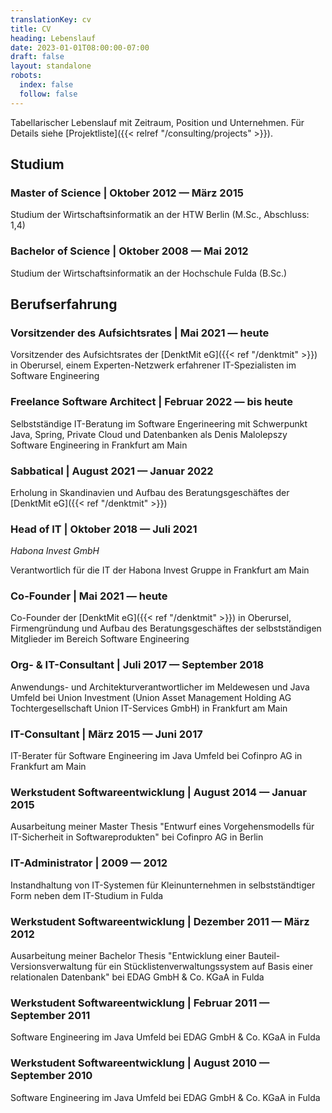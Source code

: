```yaml
---
translationKey: cv
title: CV
heading: Lebenslauf
date: 2023-01-01T08:00:00-07:00
draft: false
layout: standalone
robots:
  index: false
  follow: false
---
```


Tabellarischer Lebenslauf mit Zeitraum, Position und Unternehmen. Für Details siehe [Projektliste]({{< relref "/consulting/projects" >}}).

## Studium

### **Master of Science** | Oktober 2012 — März 2015
Studium der Wirtschaftsinformatik an der HTW Berlin (M.Sc., Abschluss: 1,4)

### **Bachelor of Science** | Oktober 2008 — Mai 2012
Studium der Wirtschaftsinformatik an der Hochschule Fulda (B.Sc.)

## Berufserfahrung

### **Vorsitzender des Aufsichtsrates** | Mai 2021 — heute
Vorsitzender des Aufsichtsrates der [DenktMit eG]({{< ref "/denktmit" >}}) in Oberursel, einem Experten-Netzwerk erfahrener IT-Spezialisten im Software Engineering

### **Freelance Software Architect** | Februar 2022 — bis heute
Selbstständige IT-Beratung im Software Engerineering mit Schwerpunkt Java, Spring, Private Cloud und Datenbanken als Denis Malolepszy Software Engineering in Frankfurt am Main

### **Sabbatical** | August 2021 — Januar 2022
Erholung in Skandinavien und Aufbau des Beratungsgeschäftes der [DenktMit eG]({{< ref "/denktmit" >}})

### **Head of IT** | Oktober 2018 — Juli 2021
*Habona Invest GmbH*

Verantwortlich für die IT der Habona Invest Gruppe in Frankfurt am Main

### **Co-Founder**  | Mai 2021 — heute
Co-Founder der [DenktMit eG]({{< ref "/denktmit" >}}) in Oberursel, Firmengründung und Aufbau des Beratungsgeschäftes der selbstständigen Mitglieder im Bereich Software Engineering

### **Org- & IT-Consultant** | Juli 2017 — September 2018
Anwendungs- und Architekturverantwortlicher im Meldewesen und Java Umfeld bei Union Investment (Union Asset Management Holding AG Tochtergesellschaft Union IT-Services GmbH) in Frankfurt am Main

### **IT-Consultant** | März 2015 — Juni 2017
IT-Berater für Software Engineering im Java Umfeld bei Cofinpro AG in Frankfurt am Main

### **Werkstudent Softwareentwicklung** | August 2014 — Januar 2015
Ausarbeitung meiner Master Thesis "Entwurf eines Vorgehensmodells für IT-Sicherheit in Softwareprodukten" bei Cofinpro AG in Berlin

### **IT-Administrator** | 2009 — 2012
Instandhaltung von IT-Systemen für Kleinunternehmen in selbstständtiger Form neben dem IT-Studium in Fulda

### **Werkstudent Softwareentwicklung** | Dezember 2011 — März 2012
Ausarbeitung meiner Bachelor Thesis "Entwicklung einer Bauteil-Versionsverwaltung für ein Stücklistenverwaltungssystem auf Basis einer relationalen Datenbank" bei EDAG GmbH & Co. KGaA in Fulda

### **Werkstudent Softwareentwicklung** | Februar 2011 — September 2011
Software Engineering im Java Umfeld bei EDAG GmbH & Co. KGaA in Fulda

### **Werkstudent Softwareentwicklung** | August 2010 — September 2010
Software Engineering im Java Umfeld bei EDAG GmbH & Co. KGaA in Fulda
